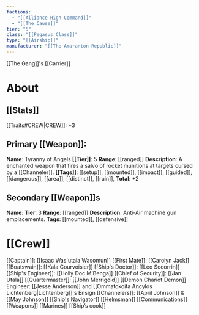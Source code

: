```yaml
---
factions:
  - "[[Alliance High Command]]"
  - "[[The Cause]]"
tier: "5"
class: "[[Pegasus Class]]"
type: "[[Airship]]"
manufacturer: "[[The Amaranton Republic]]"
---
```


[[The Gang]]'s [[Carrier]]
# About
## [[Stats]]
[[Traits#CREW|CREW]]: +3


## Primary [[Weapon]]:  
**Name**: Tyranny of Angels
**[[Tier]]**: 5
**Range**: [[ranged]]
**Description**: A enchanted weapon that fires a salvo of rocket munitions at targets cursed by a [[Channeler]]. 
**[[Tags]]**: [[setup]], [[mounted]], [[impact]], [[guided]], [[dangerous]], [[area]],  [[distinct]], [[ruin]], 
**Total**: +2

## Secondary [[Weapon]]s
**Name**: 
**Tier**: 3
**Range**: [[ranged]]
**Description**: Anti-Air machine gun emplacements. 
**Tags**: [[mounted]], [[defensive]] 


# [[Crew]]
[[Captain]]: [[Isaac Was'utala Wasomun]]
[[First Mate]]: [[Carolyn Jack]]
[[Boatswain]]: [[Kala Courvoisier]]
[[Ship's Doctor]]: [[Leo Socorrin]]
[[Ship's Engineer]]: [[Holly Doc M’Benga]]
[[Chief of Security]]: [[Jan Utala]]
[[Quartermaster]]: [[John Merrigold]]
[[Demon Chariot|Demon]] Engineer: [[Jesse Anderson]] and [[Ommatokoita Ancylos Lichtenberg|Lichtenberg]]'s 
Ensign [[Channelers]]: [[April Johnson]] & [[May Johnson]]
[[Ship's Navigator]]
[[Helmsman]]
[[Communications]]
[[Weapons]]
[[Marines]]
[[Ship’s cook]]
